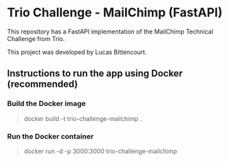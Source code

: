 # Trio Challenge - MailChimp (FastAPI)

This repository has a FastAPI implementation of the MailChimp Technical Challenge from Trio.

This project was developed by Lucas Bittencourt.

## Instructions to run the app using Docker (recommended)

### Build the Docker image

> docker build -t trio-challenge-mailchimp .

### Run the Docker container

> docker run -d -p 3000:3000 trio-challenge-mailchimp